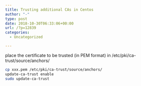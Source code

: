 ```yaml
---
title: Trusting additional CAs in Centos
author: "-"
type: post
date: 2018-10-30T06:33:06+00:00
url: /?p=12839
categories:
  - Uncategorized

---
```

place the certificate to be trusted (in PEM format) in /etc/pki/ca-trust/source/anchors/

```bash
cp xxx.pem /etc/pki/ca-trust/source/anchors/
update-ca-trust enable
sudo update-ca-trust
```